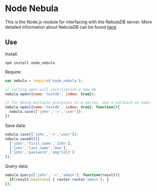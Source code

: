 Node Nebula
===========
This is the Node.js module for interfacing with the NebulaDB server. More detailed information about NebulaDB can be found [here](https://github.com/incrediblesound/nebulaDB).

Use
---
Install:    
```shell
npm install node_nebula
```
Require:
```javascript
var nebula = require('node_nebula');

// calling open will initilialize a new db
nebula.open({name:'testdb', isNew: true});

// for doing multiple processes in a series, use a callback on open
nebula.open({name:'testdb', isNew: true}, function(){
  nebula.save(['john','->','user']);
})
```
Save data:
```javascript
nebula.save(['john','->','user']);
nebula.saveAll([
  ['john','first_name','John'],
  ['john','last_name','Doe'],
  ['john','password','omg!lol1']
]);
````
Query data:
```javascript
nebula.query(['john','->','admin'], function(result){
  if(result.hasState) { router.route('admin'); }
});
```
